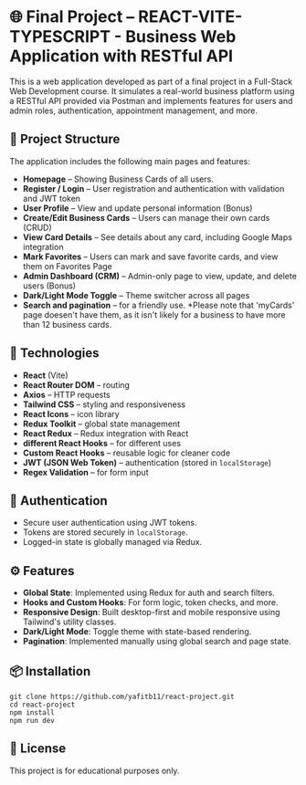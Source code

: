 # 🌐 Final Project – REACT-VITE-TYPESCRIPT - Business Web Application with RESTful API

This is a web application developed as part of a final project in a Full-Stack Web Development course. It simulates a real-world business platform using a RESTful API provided via Postman and implements features for users and admin roles, authentication, appointment management, and more.

## 📁 Project Structure

The application includes the following main pages and features:

- **Homepage** – Showing Business Cards of all users.
- **Register / Login** – User registration and authentication with validation and JWT token
- **User Profile** – View and update personal information (Bonus)
- **Create/Edit Business Cards** – Users can manage their own cards (CRUD)
- **View Card Details** – See details about any card, including Google Maps integration
- **Mark Favorites** – Users can mark and save favorite cards, and view them on Favorites Page
- **Admin Dashboard (CRM)** – Admin-only page to view, update, and delete users (Bonus)
- **Dark/Light Mode Toggle** – Theme switcher across all pages
- **Search and pagination** – for a friendly use. *Please note that 'myCards' page doesen't have them, as it isn't likely for a business to have more than 12 business cards.

## 🧰 Technologies

- **React** (Vite)
- **React Router DOM** – routing
- **Axios** – HTTP requests
- **Tailwind CSS** – styling and responsiveness
- **React Icons** – icon library
- **Redux Toolkit** – global state management
- **React Redux** – Redux integration with React
- **different React Hooks** – for different uses
- **Custom React Hooks** – reusable logic for cleaner code
- **JWT (JSON Web Token)** – authentication (stored in `localStorage`)
- **Regex Validation** – for form input

## 🔐 Authentication

- Secure user authentication using JWT tokens.
- Tokens are stored securely in `localStorage`.
- Logged-in state is globally managed via Redux.

## ⚙️ Features

- **Global State**: Implemented using Redux for auth and search filters.
- **Hooks and Custom Hooks**: For form logic, token checks, and more.
- **Responsive Design**: Built desktop-first and mobile responsive using Tailwind's utility classes.
- **Dark/Light Mode**: Toggle theme with state-based rendering.
- **Pagination**: Implemented manually using global search and page state.

## 📦 Installation

```
git clone https://github.com/yafitb11/react-project.git
cd react-project
npm install
npm run dev
```

## 📄 License

This project is for educational purposes only.
